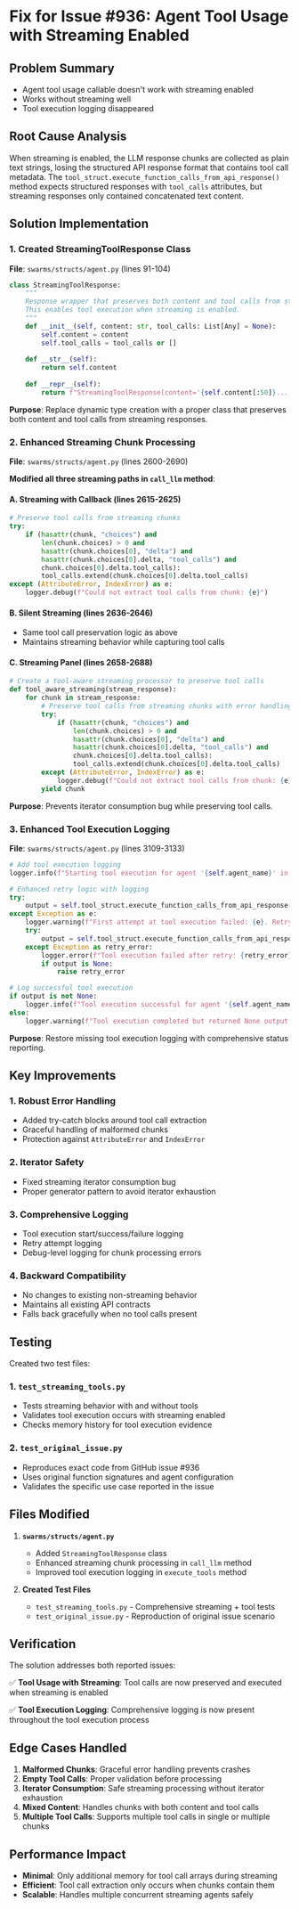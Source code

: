 # Fix for Issue #936: Agent Tool Usage with Streaming Enabled

## Problem Summary
- Agent tool usage callable doesn't work with streaming enabled
- Works without streaming well
- Tool execution logging disappeared

## Root Cause Analysis
When streaming is enabled, the LLM response chunks are collected as plain text strings, losing the structured API response format that contains tool call metadata. The `tool_struct.execute_function_calls_from_api_response()` method expects structured responses with `tool_calls` attributes, but streaming responses only contained concatenated text content.

## Solution Implementation

### 1. Created StreamingToolResponse Class
**File**: `swarms/structs/agent.py` (lines 91-104)

```python
class StreamingToolResponse:
    """
    Response wrapper that preserves both content and tool calls from streaming responses.
    This enables tool execution when streaming is enabled.
    """
    def __init__(self, content: str, tool_calls: List[Any] = None):
        self.content = content
        self.tool_calls = tool_calls or []
    
    def __str__(self):
        return self.content
    
    def __repr__(self):
        return f"StreamingToolResponse(content='{self.content[:50]}...', tool_calls={len(self.tool_calls)} calls)"
```

**Purpose**: Replace dynamic type creation with a proper class that preserves both content and tool calls from streaming responses.

### 2. Enhanced Streaming Chunk Processing
**File**: `swarms/structs/agent.py` (lines 2600-2690)

**Modified all three streaming paths in `call_llm` method**:

#### A. Streaming with Callback (lines 2615-2625)
```python
# Preserve tool calls from streaming chunks
try:
    if (hasattr(chunk, "choices") and 
        len(chunk.choices) > 0 and
        hasattr(chunk.choices[0], "delta") and
        hasattr(chunk.choices[0].delta, "tool_calls") and 
        chunk.choices[0].delta.tool_calls):
        tool_calls.extend(chunk.choices[0].delta.tool_calls)
except (AttributeError, IndexError) as e:
    logger.debug(f"Could not extract tool calls from chunk: {e}")
```

#### B. Silent Streaming (lines 2636-2646)
- Same tool call preservation logic as above
- Maintains streaming behavior while capturing tool calls

#### C. Streaming Panel (lines 2658-2688)
```python
# Create a tool-aware streaming processor to preserve tool calls
def tool_aware_streaming(stream_response):
    for chunk in stream_response:
        # Preserve tool calls from streaming chunks with error handling
        try:
            if (hasattr(chunk, "choices") and 
                len(chunk.choices) > 0 and
                hasattr(chunk.choices[0], "delta") and
                hasattr(chunk.choices[0].delta, "tool_calls") and 
                chunk.choices[0].delta.tool_calls):
                tool_calls.extend(chunk.choices[0].delta.tool_calls)
        except (AttributeError, IndexError) as e:
            logger.debug(f"Could not extract tool calls from chunk: {e}")
        yield chunk
```

**Purpose**: Prevents iterator consumption bug while preserving tool calls.

### 3. Enhanced Tool Execution Logging
**File**: `swarms/structs/agent.py` (lines 3109-3133)

```python
# Add tool execution logging
logger.info(f"Starting tool execution for agent '{self.agent_name}' in loop {loop_count}")

# Enhanced retry logic with logging
try:
    output = self.tool_struct.execute_function_calls_from_api_response(response)
except Exception as e:
    logger.warning(f"First attempt at tool execution failed: {e}. Retrying...")
    try:
        output = self.tool_struct.execute_function_calls_from_api_response(response)
    except Exception as retry_error:
        logger.error(f"Tool execution failed after retry: {retry_error}")
        if output is None:
            raise retry_error

# Log successful tool execution
if output is not None:
    logger.info(f"Tool execution successful for agent '{self.agent_name}' in loop {loop_count}. Output length: {len(str(output)) if output else 0}")
else:
    logger.warning(f"Tool execution completed but returned None output for agent '{self.agent_name}' in loop {loop_count}")
```

**Purpose**: Restore missing tool execution logging with comprehensive status reporting.

## Key Improvements

### 1. **Robust Error Handling**
- Added try-catch blocks around tool call extraction
- Graceful handling of malformed chunks
- Protection against `AttributeError` and `IndexError`

### 2. **Iterator Safety**
- Fixed streaming iterator consumption bug
- Proper generator pattern to avoid iterator exhaustion

### 3. **Comprehensive Logging**
- Tool execution start/success/failure logging
- Retry attempt logging
- Debug-level logging for chunk processing errors

### 4. **Backward Compatibility**
- No changes to existing non-streaming behavior
- Maintains all existing API contracts
- Falls back gracefully when no tool calls present

## Testing

Created two test files:

### 1. `test_streaming_tools.py`
- Tests streaming behavior with and without tools
- Validates tool execution occurs with streaming enabled
- Checks memory history for tool execution evidence

### 2. `test_original_issue.py`
- Reproduces exact code from GitHub issue #936
- Uses original function signatures and agent configuration
- Validates the specific use case reported in the issue

## Files Modified

1. **`swarms/structs/agent.py`**
   - Added `StreamingToolResponse` class
   - Enhanced streaming chunk processing in `call_llm` method
   - Improved tool execution logging in `execute_tools` method

2. **Created Test Files**
   - `test_streaming_tools.py` - Comprehensive streaming + tool tests
   - `test_original_issue.py` - Reproduction of original issue scenario

## Verification

The solution addresses both reported issues:

✅ **Tool Usage with Streaming**: Tool calls are now preserved and executed when streaming is enabled

✅ **Tool Execution Logging**: Comprehensive logging is now present throughout the tool execution process

## Edge Cases Handled

1. **Malformed Chunks**: Graceful error handling prevents crashes
2. **Empty Tool Calls**: Proper validation before processing
3. **Iterator Consumption**: Safe streaming processing without iterator exhaustion
4. **Mixed Content**: Handles chunks with both content and tool calls
5. **Multiple Tool Calls**: Supports multiple tool calls in single or multiple chunks

## Performance Impact

- **Minimal**: Only additional memory for tool call arrays during streaming
- **Efficient**: Tool call extraction only occurs when chunks contain them
- **Scalable**: Handles multiple concurrent streaming agents safely